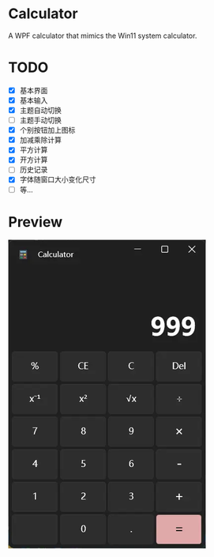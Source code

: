 ﻿# Calculator

A WPF calculator that mimics the Win11 system calculator.

# TODO
- [x] 基本界面
- [x] 基本输入
- [x] 主题自动切换
- [ ] 主题手动切换
- [x] 个别按钮加上图标
- [x] 加减乘除计算
- [x] 平方计算 
- [x] 开方计算
- [ ] 历史记录
- [x] 字体随窗口大小变化尺寸
- [ ] 等...

# Preview
![Calculator](https://github.com/xiaoxiaoboa/picx-images-hosting/raw/master/20250402/{04C153ED-9334-45EB-A1D7-9B39283DA035}.7i0k61sv0k.webp)